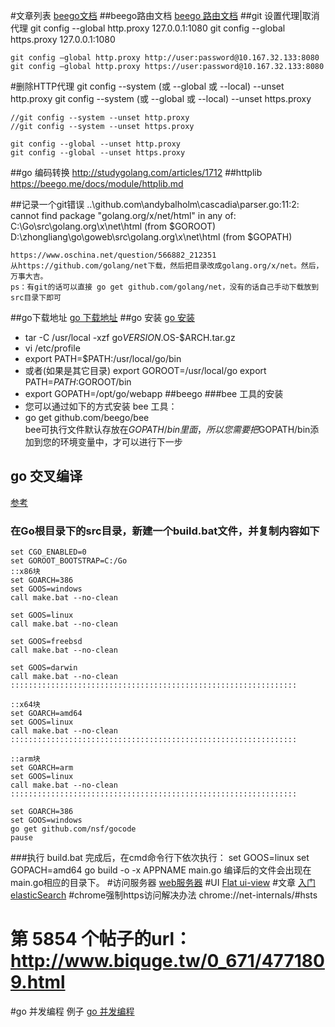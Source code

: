 #文章列表
[beego文档](https://beego.me/docs/mvc/controller/config.md)
##beego路由文档
[beego 路由文档](https://beego.me/docs/mvc/controller/router.md)
##git 设置代理|取消代理
    git config --global http.proxy 127.0.0.1:1080
    git config --global https.proxy 127.0.0.1:1080

    git config –global http.proxy http://user:password@10.167.32.133:8080
    git config –global http.proxy https://user:password@10.167.32.133:8080

#删除HTTP代理
    git config --system (或 --global 或 --local) --unset http.proxy
    git config --system (或 --global 或 --local) --unset https.proxy

    //git config --system --unset http.proxy
    //git config --system --unset https.proxy

    git config --global --unset http.proxy
    git config --global --unset https.proxy
##go 编码转换
    http://studygolang.com/articles/1712
##httplib
    https://beego.me/docs/module/httplib.md

##记录一个git错误
    ..\github.com\andybalholm\cascadia\parser.go:11:2: cannot find package "golang.org/x/net/html" in any of:
	C:\Go\src\golang.org\x\net\html (from $GOROOT)
	D:\zhongliang\go\goweb\src\golang.org\x\net\html (from $GOPATH)

    https://www.oschina.net/question/566882_212351
	从https://github.com/golang/net下载，然后把目录改成golang.org/x/net。然后，万事大吉。
    ps：有git的话可以直接 go get github.com/golang/net，没有的话自己手动下载放到src目录下即可
##go下载地址
    [go 下载地址](https://golang.org/dl/)
##go 安装
    [go 安装](https://golang.org/doc/install)
- tar -C /usr/local -xzf go$VERSION.$OS-$ARCH.tar.gz
- vi /etc/profile
- export PATH=$PATH:/usr/local/go/bin
- 或者(如果是其它目录)
    export GOROOT=/usr/local/go
    export PATH=$PATH:$GOROOT/bin
- export GOPATH=/opt/go/webapp
##beego
###bee 工具的安装
- 您可以通过如下的方式安装 bee 工具：
- go get github.com/beego/bee   
    bee可执行文件默认存放在$GOPATH/bin里面，所以您需要把$GOPATH/bin添加到您的环境变量中，才可以进行下一步
## go 交叉编译
[参考](http://www.tuicool.com/articles/fyumIzn)
### 在Go根目录下的src目录，新建一个build.bat文件，并复制内容如下
    set CGO_ENABLED=0
    set GOROOT_BOOTSTRAP=C:/Go
    ::x86块
    set GOARCH=386
    set GOOS=windows
    call make.bat --no-clean
      
    set GOOS=linux
    call make.bat --no-clean
      
    set GOOS=freebsd
    call make.bat --no-clean
      
    set GOOS=darwin
    call make.bat --no-clean
    ::::::::::::::::::::::::::::::::::::::::::::::::::::::::::::::::
      
    ::x64块
    set GOARCH=amd64
    set GOOS=linux
    call make.bat --no-clean
    ::::::::::::::::::::::::::::::::::::::::::::::::::::::::::::::::
      
    ::arm块
    set GOARCH=arm
    set GOOS=linux
    call make.bat --no-clean
    ::::::::::::::::::::::::::::::::::::::::::::::::::::::::::::::::
      
    set GOARCH=386
    set GOOS=windows
    go get github.com/nsf/gocode
    pause
###执行 build.bat
    完成后，在cmd命令行下依次执行：
    set GOOS=linux
    set GOPACH=amd64
    go build -o -x APPNAME main.go
    编译后的文件会出现在main.go相应的目录下。
#访问服务器
[web服务器](http://182.92.85.72:8888/link/edit)
#UI
[Flat ui-view](http://www.bootcss.com/p/flat-ui/)
#文章
[入门 elasticSearch](http://wiki.jikexueyuan.com/project/elasticsearch-definitive-guide-cn/)
#chrome强制https访问解决办法
    chrome://net-internals/#hsts
    
# 第 5854 个帖子的url： http://www.biquge.tw/0_671/4771809.html
#go 并发编程 例子
[go 并发编程](http://studygolang.com/articles/2423)